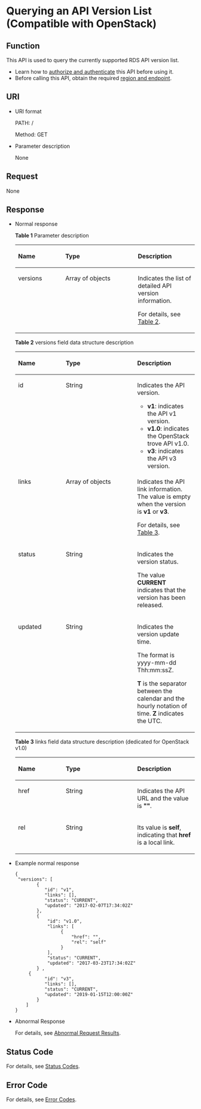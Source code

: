 # Querying an API Version List \(Compatible with OpenStack\)<a name="en-us_topic_0057306831"></a>

## Function<a name="s527f618a3631437897927385613272af"></a>

This API is used to query the currently supported RDS API version list.

-   Learn how to  [authorize and authenticate](authentication.md)  this API before using it.
-   Before calling this API, obtain the required  [region and endpoint](https://docs.otc.t-systems.com/en-us/endpoint/index.html).

## URI<a name="s74ec19de10d34f1687b2179083d744ae"></a>

-   URI format

    PATH: /

    Method: GET

-   Parameter description

    None


## Request<a name="s01687545134d465baa4b5d6c8a28dde0"></a>

None

## Response<a name="s5ed2134cd7254287b6982b404afe1af5"></a>

-   Normal response

    **Table  1**  Parameter description

    <a name="tcf7775a6be1b47b5aa5297975d4256bb"></a>
    <table><thead align="left"><tr id="r017d023a16ac47b486b0a3ac66422d15"><th class="cellrowborder" valign="top" width="26.26262626262626%" id="mcps1.2.4.1.1"><p id="a7505c1daa195443fb47e22863245e80c"><a name="a7505c1daa195443fb47e22863245e80c"></a><a name="a7505c1daa195443fb47e22863245e80c"></a><strong id="en-us_topic_0032347778_b842352706102328"><a name="en-us_topic_0032347778_b842352706102328"></a><a name="en-us_topic_0032347778_b842352706102328"></a>Name</strong></p>
    </th>
    <th class="cellrowborder" valign="top" width="40.40404040404041%" id="mcps1.2.4.1.2"><p id="ac3a2b3811f064157a423119cf6bd8c05"><a name="ac3a2b3811f064157a423119cf6bd8c05"></a><a name="ac3a2b3811f064157a423119cf6bd8c05"></a><strong id="en-us_topic_0032347778_b842352706164541"><a name="en-us_topic_0032347778_b842352706164541"></a><a name="en-us_topic_0032347778_b842352706164541"></a>Type</strong></p>
    </th>
    <th class="cellrowborder" valign="top" width="33.33333333333333%" id="mcps1.2.4.1.3"><p id="a0d6afecd4b3744bc90bf9cc05e79c155"><a name="a0d6afecd4b3744bc90bf9cc05e79c155"></a><a name="a0d6afecd4b3744bc90bf9cc05e79c155"></a><strong id="en-us_topic_0032347778_b842352706163417"><a name="en-us_topic_0032347778_b842352706163417"></a><a name="en-us_topic_0032347778_b842352706163417"></a>Description</strong></p>
    </th>
    </tr>
    </thead>
    <tbody><tr id="r99baa6ed92f646b1846b461cf99bd4d8"><td class="cellrowborder" valign="top" width="26.26262626262626%" headers="mcps1.2.4.1.1 "><p id="a231101d576064625a2b6cc7c44720e2a"><a name="a231101d576064625a2b6cc7c44720e2a"></a><a name="a231101d576064625a2b6cc7c44720e2a"></a>versions</p>
    </td>
    <td class="cellrowborder" valign="top" width="40.40404040404041%" headers="mcps1.2.4.1.2 "><p id="ab6e71f44fc8e4442b7c2b97464beebe5"><a name="ab6e71f44fc8e4442b7c2b97464beebe5"></a><a name="ab6e71f44fc8e4442b7c2b97464beebe5"></a>Array of objects</p>
    </td>
    <td class="cellrowborder" valign="top" width="33.33333333333333%" headers="mcps1.2.4.1.3 "><p id="en-us_topic_0032347778_p476126915440"><a name="en-us_topic_0032347778_p476126915440"></a><a name="en-us_topic_0032347778_p476126915440"></a>Indicates the list of detailed API version information.</p>
    <p id="p12971510123511"><a name="p12971510123511"></a><a name="p12971510123511"></a>For details, see <a href="#t597bb32ec3694c8e917e7b92cbcc8b18">Table 2</a>.</p>
    </td>
    </tr>
    </tbody>
    </table>

    **Table  2**  versions field data structure description

    <a name="t597bb32ec3694c8e917e7b92cbcc8b18"></a>
    <table><thead align="left"><tr id="r66a50d84290f4eccb889a0d8e54c51f6"><th class="cellrowborder" valign="top" width="26.529999999999998%" id="mcps1.2.4.1.1"><p id="a6ba6d0001fd44bd09ff25243bd4bb001"><a name="a6ba6d0001fd44bd09ff25243bd4bb001"></a><a name="a6ba6d0001fd44bd09ff25243bd4bb001"></a><strong id="b156741737"><a name="b156741737"></a><a name="b156741737"></a>Name</strong></p>
    </th>
    <th class="cellrowborder" valign="top" width="39.800000000000004%" id="mcps1.2.4.1.2"><p id="a472d09f2c2624e15ad2662ea2214715b"><a name="a472d09f2c2624e15ad2662ea2214715b"></a><a name="a472d09f2c2624e15ad2662ea2214715b"></a><strong id="b1006960847"><a name="b1006960847"></a><a name="b1006960847"></a>Type</strong></p>
    </th>
    <th class="cellrowborder" valign="top" width="33.67%" id="mcps1.2.4.1.3"><p id="a02decdae0686467e82cb981d833cb370"><a name="a02decdae0686467e82cb981d833cb370"></a><a name="a02decdae0686467e82cb981d833cb370"></a><strong id="b1058882153"><a name="b1058882153"></a><a name="b1058882153"></a>Description</strong></p>
    </th>
    </tr>
    </thead>
    <tbody><tr id="r78c0afe5c849497a876f19c14a9ed4ee"><td class="cellrowborder" valign="top" width="26.529999999999998%" headers="mcps1.2.4.1.1 "><p id="a4fe5e70b5fc4446c984112261ead63d3"><a name="a4fe5e70b5fc4446c984112261ead63d3"></a><a name="a4fe5e70b5fc4446c984112261ead63d3"></a>id</p>
    </td>
    <td class="cellrowborder" valign="top" width="39.800000000000004%" headers="mcps1.2.4.1.2 "><p id="a11baa203faf04d838774d196d2c3d9fd"><a name="a11baa203faf04d838774d196d2c3d9fd"></a><a name="a11baa203faf04d838774d196d2c3d9fd"></a>String</p>
    </td>
    <td class="cellrowborder" valign="top" width="33.67%" headers="mcps1.2.4.1.3 "><p id="aac437d22b5bc49a5b75d163018e29121"><a name="aac437d22b5bc49a5b75d163018e29121"></a><a name="aac437d22b5bc49a5b75d163018e29121"></a>Indicates the API version.</p>
    <a name="ul1725315498237"></a><a name="ul1725315498237"></a><ul id="ul1725315498237"><li><strong id="b7261534541"><a name="b7261534541"></a><a name="b7261534541"></a>v1</strong>: indicates the API v1 version.</li><li><strong id="b0450103510410"><a name="b0450103510410"></a><a name="b0450103510410"></a>v1.0</strong>: indicates the OpenStack trove API v1.0.</li><li><strong id="b1134023611419"><a name="b1134023611419"></a><a name="b1134023611419"></a>v3</strong>: indicates the API v3 version.</li></ul>
    </td>
    </tr>
    <tr id="row42577582121025"><td class="cellrowborder" valign="top" width="26.529999999999998%" headers="mcps1.2.4.1.1 "><p id="p33971472121032"><a name="p33971472121032"></a><a name="p33971472121032"></a>links</p>
    </td>
    <td class="cellrowborder" valign="top" width="39.800000000000004%" headers="mcps1.2.4.1.2 "><p id="p871263121310"><a name="p871263121310"></a><a name="p871263121310"></a>Array of objects</p>
    </td>
    <td class="cellrowborder" valign="top" width="33.67%" headers="mcps1.2.4.1.3 "><p id="p30425021121032"><a name="p30425021121032"></a><a name="p30425021121032"></a>Indicates the API link information. The value is empty when the version is <strong id="b9972193716411"><a name="b9972193716411"></a><a name="b9972193716411"></a>v1</strong> or <strong id="b7661412057"><a name="b7661412057"></a><a name="b7661412057"></a>v3</strong>.</p>
    <p id="p93631481916"><a name="p93631481916"></a><a name="p93631481916"></a>For details, see <a href="#t645d6d81bf2f42a18f1a65676a7219d7">Table 3</a>.</p>
    </td>
    </tr>
    <tr id="r2f9163942c1647dba639a5cacea9613b"><td class="cellrowborder" valign="top" width="26.529999999999998%" headers="mcps1.2.4.1.1 "><p id="ab6b2affa0c10471c99c0c271c505bffe"><a name="ab6b2affa0c10471c99c0c271c505bffe"></a><a name="ab6b2affa0c10471c99c0c271c505bffe"></a>status</p>
    </td>
    <td class="cellrowborder" valign="top" width="39.800000000000004%" headers="mcps1.2.4.1.2 "><p id="afc828afd7db94565ab0e74b64b7e3e59"><a name="afc828afd7db94565ab0e74b64b7e3e59"></a><a name="afc828afd7db94565ab0e74b64b7e3e59"></a>String</p>
    </td>
    <td class="cellrowborder" valign="top" width="33.67%" headers="mcps1.2.4.1.3 "><p id="p32916607104653"><a name="p32916607104653"></a><a name="p32916607104653"></a>Indicates the version status.</p>
    <p id="p1835621415265"><a name="p1835621415265"></a><a name="p1835621415265"></a>The value <span class="parmvalue" id="parmvalue645211820517"><a name="parmvalue645211820517"></a><a name="parmvalue645211820517"></a><b>CURRENT</b></span> indicates that the version has been released.</p>
    </td>
    </tr>
    <tr id="rd1c8f00b419b468aa92c34291577c1cc"><td class="cellrowborder" valign="top" width="26.529999999999998%" headers="mcps1.2.4.1.1 "><p id="a8894d2ac89ff4fb2a8d634c42bb0f208"><a name="a8894d2ac89ff4fb2a8d634c42bb0f208"></a><a name="a8894d2ac89ff4fb2a8d634c42bb0f208"></a>updated</p>
    </td>
    <td class="cellrowborder" valign="top" width="39.800000000000004%" headers="mcps1.2.4.1.2 "><p id="ac1128a30986c441b92aa3c5cfcd56e05"><a name="ac1128a30986c441b92aa3c5cfcd56e05"></a><a name="ac1128a30986c441b92aa3c5cfcd56e05"></a>String</p>
    </td>
    <td class="cellrowborder" valign="top" width="33.67%" headers="mcps1.2.4.1.3 "><p id="acae232520194469a9accb354a7948c6d"><a name="acae232520194469a9accb354a7948c6d"></a><a name="acae232520194469a9accb354a7948c6d"></a>Indicates the version update time.</p>
    <p id="a3944e8a22ca2484086ec90b72cda3a8a"><a name="a3944e8a22ca2484086ec90b72cda3a8a"></a><a name="a3944e8a22ca2484086ec90b72cda3a8a"></a>The format is yyyy-mm-dd Thh:mm:ssZ.</p>
    <p id="a28bcdc5cc276482a8f0bd4b90cb9b23e"><a name="a28bcdc5cc276482a8f0bd4b90cb9b23e"></a><a name="a28bcdc5cc276482a8f0bd4b90cb9b23e"></a><strong id="b842352706104536"><a name="b842352706104536"></a><a name="b842352706104536"></a>T</strong> is the separator between the calendar and the hourly notation of time. <strong id="b842352706161738"><a name="b842352706161738"></a><a name="b842352706161738"></a>Z</strong> indicates the UTC.</p>
    </td>
    </tr>
    </tbody>
    </table>

    **Table  3**  links field data structure description \(dedicated for OpenStack v1.0\)

    <a name="t645d6d81bf2f42a18f1a65676a7219d7"></a>
    <table><thead align="left"><tr id="ra07a00bcadf64ad387c2dd75b4557e42"><th class="cellrowborder" valign="top" width="26.529999999999998%" id="mcps1.2.4.1.1"><p id="a5ea8fa3edfac44d887658822c2d57b26"><a name="a5ea8fa3edfac44d887658822c2d57b26"></a><a name="a5ea8fa3edfac44d887658822c2d57b26"></a><strong id="b2002039592"><a name="b2002039592"></a><a name="b2002039592"></a>Name</strong></p>
    </th>
    <th class="cellrowborder" valign="top" width="39.800000000000004%" id="mcps1.2.4.1.2"><p id="af15dfe6143894935a69dfad224e01197"><a name="af15dfe6143894935a69dfad224e01197"></a><a name="af15dfe6143894935a69dfad224e01197"></a><strong id="b997947024"><a name="b997947024"></a><a name="b997947024"></a>Type</strong></p>
    </th>
    <th class="cellrowborder" valign="top" width="33.67%" id="mcps1.2.4.1.3"><p id="a27c6f07346604234b91ad6ad5d31c701"><a name="a27c6f07346604234b91ad6ad5d31c701"></a><a name="a27c6f07346604234b91ad6ad5d31c701"></a><strong id="b1609678968"><a name="b1609678968"></a><a name="b1609678968"></a>Description</strong></p>
    </th>
    </tr>
    </thead>
    <tbody><tr id="r913f5e29affb484da3f97eef6547e87e"><td class="cellrowborder" valign="top" width="26.529999999999998%" headers="mcps1.2.4.1.1 "><p id="a61a58fd6166641d5aa9ef785fc475ae2"><a name="a61a58fd6166641d5aa9ef785fc475ae2"></a><a name="a61a58fd6166641d5aa9ef785fc475ae2"></a>href</p>
    </td>
    <td class="cellrowborder" valign="top" width="39.800000000000004%" headers="mcps1.2.4.1.2 "><p id="a571a52216e81461e928ecad12b114b19"><a name="a571a52216e81461e928ecad12b114b19"></a><a name="a571a52216e81461e928ecad12b114b19"></a>String</p>
    </td>
    <td class="cellrowborder" valign="top" width="33.67%" headers="mcps1.2.4.1.3 "><p id="en-us_topic_0032347778_p619568715440"><a name="en-us_topic_0032347778_p619568715440"></a><a name="en-us_topic_0032347778_p619568715440"></a>Indicates the API URL and the value is <strong id="b84235270618633"><a name="b84235270618633"></a><a name="b84235270618633"></a>""</strong>.</p>
    </td>
    </tr>
    <tr id="r9a2191a6f9a7465a983ac80b4c143dcd"><td class="cellrowborder" valign="top" width="26.529999999999998%" headers="mcps1.2.4.1.1 "><p id="aa37bc9bde57b42dca72babbca6d4ef86"><a name="aa37bc9bde57b42dca72babbca6d4ef86"></a><a name="aa37bc9bde57b42dca72babbca6d4ef86"></a>rel</p>
    </td>
    <td class="cellrowborder" valign="top" width="39.800000000000004%" headers="mcps1.2.4.1.2 "><p id="a601c1b6c0d3c410482bebe332656f0bc"><a name="a601c1b6c0d3c410482bebe332656f0bc"></a><a name="a601c1b6c0d3c410482bebe332656f0bc"></a>String</p>
    </td>
    <td class="cellrowborder" valign="top" width="33.67%" headers="mcps1.2.4.1.3 "><p id="ab2d6dd6fb61a4c46bedffa06052c155d"><a name="ab2d6dd6fb61a4c46bedffa06052c155d"></a><a name="ab2d6dd6fb61a4c46bedffa06052c155d"></a>Its value is <strong id="b84235270616818"><a name="b84235270616818"></a><a name="b84235270616818"></a>self</strong>, indicating that <strong id="b84235270616856"><a name="b84235270616856"></a><a name="b84235270616856"></a>href</strong> is a local link.</p>
    </td>
    </tr>
    </tbody>
    </table>


-   Example normal response

    ```
    {      
     "versions": [
            {
               "id": "v1",
               "links": [],
               "status": "CURRENT",
               "updated": "2017-02-07T17:34:02Z"
            },      
            {         
                "id": "v1.0", 
                "links": [
                     {
                         "href": "",
                         "rel": "self"
                     }  
                ],               
                "status": "CURRENT",               
                "updated": "2017-03-23T17:34:02Z"
            } ,
         {
               "id": "v3",
               "links": [],
               "status": "CURRENT",
               "updated": "2019-01-15T12:00:00Z"
            }
        ]  
    }
    ```

-   Abnormal Response

    For details, see  [Abnormal Request Results](abnormal-request-results.md).


## Status Code<a name="section4778540915440"></a>

For details, see  [Status Codes](status-codes.md).

## Error Code<a name="section1183074220016"></a>

For details, see  [Error Codes](error-codes.md).

